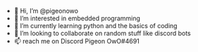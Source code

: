 - 👋 Hi, I’m @pigeonowo
- 👀 I’m interested in embedded programming
- 🌱 I’m currently learning python and the basics of coding
- 💞️ I’m looking to collaborate on random stuff like discord bots
- 📫 reach me on Discord Pigeon OwO#4691

<!---
pigeonowo/pigeonowo is a ✨ special ✨ repository because its `README.md` (this file) appears on your GitHub profile.
You can click the Preview link to take a look at your changes.
--->
